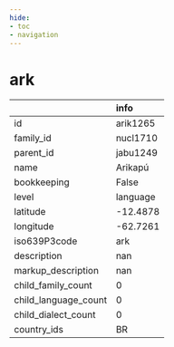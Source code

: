 ```yaml
---
hide:
- toc
- navigation
---
```

# ark
|                      | info     |
|:---------------------|:---------|
| id                   | arik1265 |
| family_id            | nucl1710 |
| parent_id            | jabu1249 |
| name                 | Arikapú  |
| bookkeeping          | False    |
| level                | language |
| latitude             | -12.4878 |
| longitude            | -62.7261 |
| iso639P3code         | ark      |
| description          | nan      |
| markup_description   | nan      |
| child_family_count   | 0        |
| child_language_count | 0        |
| child_dialect_count  | 0        |
| country_ids          | BR       |